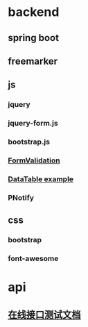 # backend

## spring boot

## freemarker

## js

### jquery
### jquery-form.js
### bootstrap.js
### [FormValidation](http://formvalidation.io)
### [DataTable example](http://datatables.club/example/)
### PNotify

## css

### bootstrap
### font-awesome

# api

## [在线接口测试文档](http://localhost:8088/swagger-ui.html)